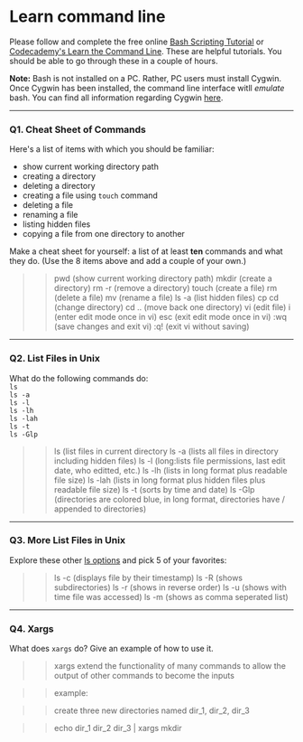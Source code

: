 # Learn command line

Please follow and complete the free online [Bash Scripting Tutorial](https://ryanstutorials.net/bash-scripting-tutorial/) or [Codecademy's Learn the Command Line](https://www.codecademy.com/learn/learn-the-command-line). These are helpful tutorials. You should be able to go through these in a couple of hours.

**Note:** Bash is not installed on a PC. Rather, PC users must install Cygwin. Once Cygwin has been installed, the command line interface witll _emulate_ bash. You can find all information regarding Cygwin [here](https://www.cygwin.com/).

---

### Q1.  Cheat Sheet of Commands  

Here's a list of items with which you should be familiar:  
* show current working directory path
* creating a directory
* deleting a directory
* creating a file using `touch` command
* deleting a file
* renaming a file
* listing hidden files
* copying a file from one directory to another

Make a cheat sheet for yourself: a list of at least **ten** commands and what they do.  (Use the 8 items above and add a couple of your own.)  

> > pwd (show current working directory path)
> > mkdir <dirname> (create a directory)
> > rm -r <dirname> (remove a directory)
> > touch <filename> (create a file)
> > rm <filename> (delete a file)
> > mv <filename> <newfilename> (rename a file)
> > ls -a (list hidden files)
> > cp <filename> <newpath>
> > cd <path> (change directory)
> > cd .. (move back one directory)
> > vi <filename> (edit file)
> > i (enter edit mode once in vi)
> > esc (exit edit mode once in vi)
> > :wq (save changes and exit vi)
> > :q! (exit vi without saving)

---

### Q2.  List Files in Unix   

What do the following commands do:  
`ls`  
`ls -a`  
`ls -l`  
`ls -lh`  
`ls -lah`  
`ls -t`  
`ls -Glp`  

> > ls (list files in current directory
> > ls -a (lists all files in directory including hidden files)
> > ls -l (long:lists file permissions, last edit date, who editted, etc.)
> > ls -lh (lists in long format plus readable file size)
> > ls -lah (lists in long format plus hidden files plus readable file size)
> > ls -t (sorts by time and date)
> > ls -Glp (directories are colored blue, in long format, directories have / appended to directories)

---

### Q3.  More List Files in Unix  

Explore these other [ls options](http://www.techonthenet.com/unix/basic/ls.php) and pick 5 of your favorites:

> > ls -c (displays file by their timestamp)
> > ls -R (shows subdirectories)
> > ls -r (shows in reverse order)
> > ls -u (shows with time file was accessed)
> > ls -m (shows as comma seperated list)


---

### Q4.  Xargs   

What does `xargs` do? Give an example of how to use it.

> > xargs extend the functionality of many commands to allow the output of other commands to become the inputs

> > example:

> > create three new directories named dir_1, dir_2, dir_3

> > echo dir_1 dir_2 dir_3 | xargs mkdir
